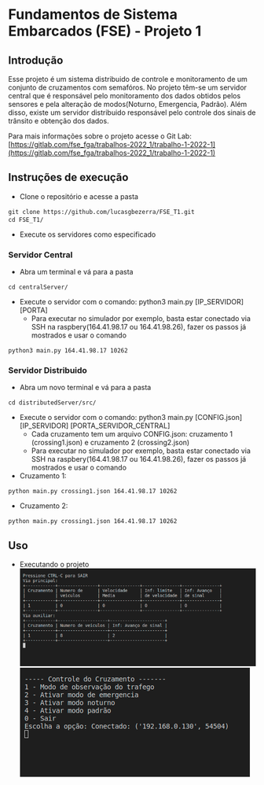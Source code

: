 # Fundamentos de Sistema Embarcados (FSE) - Projeto 1

## Introdução
Esse projeto é um sistema distribuido de controle e monitoramento de um conjunto de cruzamentos com semafóros.
No projeto têm-se um servidor central que é responsável pelo monitoramento dos dados obtidos pelos sensores e pela alteração de modos(Noturno, Emergencia, Padrão).
Além disso, existe um servidor distribuido responsável pelo controle dos sinais de trânsito e obtenção dos dados.

Para mais informações sobre o projeto acesse o Git Lab: [https://gitlab.com/fse_fga/trabalhos-2022_1/trabalho-1-2022-1](https://gitlab.com/fse_fga/trabalhos-2022_1/trabalho-1-2022-1)

## Instruções de execução

- Clone o repositório e acesse a pasta

```
git clone https://github.com/lucasgbezerra/FSE_T1.git
cd FSE_T1/
```
- Execute os servidores como especificado
### Servidor Central
- Abra um terminal e vá para a pasta
```
cd centralServer/
```
- Execute o servidor com o comando: python3 main.py [IP_SERVIDOR] [PORTA]
    - Para executar no simulador por exemplo, basta estar conectado via SSH na raspbery(164.41.98.17 ou 164.41.98.26), fazer os passos já mostrados e usar o comando
```
python3 main.py 164.41.98.17 10262
```

### Servidor Distribuido

- Abra um novo terminal e vá para a pasta
```
cd distributedServer/src/
```
- Execute o servidor com o comando: python3 main.py [CONFIG.json] [IP_SERVIDOR] [PORTA_SERVIDOR_CENTRAL]
    -  Cada cruzamento tem um arquivo CONFIG.json: cruzamento 1 (crossing1.json) e cruzamento 2 (crossing2.json)
    - Para executar no simulador por exemplo, basta estar conectado via SSH na raspbery(164.41.98.17 ou 164.41.98.26), fazer os passos já mostrados e usar o comando
- Cruzamento 1: 
```
python main.py crossing1.json 164.41.98.17 10262
```
- Cruzamento 2:

```
python main.py crossing1.json 164.41.98.17 10262
```

## Uso
- Executando o projeto
![](https://raw.githubusercontent.com/lucasgbezerra/FSE_T1/54b7b718e4a2504dc9b9319bc6f606bb89efcb26/imgs/img2.png)
![](https://raw.githubusercontent.com/lucasgbezerra/FSE_T1/main/imgs/img.png)

